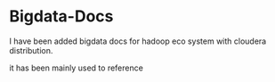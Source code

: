 # Bigdata-Docs

I have been added bigdata docs for hadoop eco system with cloudera distribution.

it has been mainly used to reference
